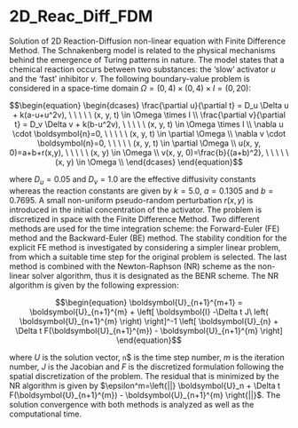 # 2D_Reac_Diff_FDM
Solution of 2D Reaction-Diffusion non-linear equation with Finite Difference Method. The Schnakenberg model is related to the physical mechanisms behind the emergence of Turing patterns in nature. The model states that a chemical reaction occurs between two substances: the ‘slow’ activator $`u`$ and the ‘fast’ inhibitor $`v`$. The following boundary-value problem is considered in a space-time domain $`\Omega = (0, 4) \times (0, 4) \times I = (0, 20)`$:

```math
\begin{equation}
    \begin{dcases} 
        \frac{\partial u}{\partial t} = D_u \Delta u + k(a-u+u^2v), \ \ \ \ \ (x, y, t) \in \Omega \times I \\
        \frac{\partial v}{\partial t} = D_v \Delta v + k(b-u^2v), \ \ \ \ \ (x, y, t) \in \Omega \times I \\
        \nabla u \cdot \boldsymbol{n}=0, \ \ \ \ \ (x, y, t) \in \partial \Omega \\
        \nabla v \cdot \boldsymbol{n}=0, \ \ \ \ \ (x, y, t) \in \partial \Omega \\
        u(x, y, 0)=a+b+r(x,y), \ \ \ \ \ (x, y) \in \Omega \\
        v(x, y, 0)=\frac{b}{(a+b)^2}, \ \ \ \ \ (x, y) \in \Omega \\
    \end{dcases}
\end{equation}
```

where $`D_u=0.05`$ and $`D_v=1.0`$ are the effective diffusivity constants whereas the reaction constants are given by $`k=5.0`$, $`a=0.1305`$ and $`b=0.7695`$. A small non-uniform pseudo-random perturbation $`r(x,y)`$ is introduced in the initial concentration of the activator. The problem is discretized in space with the Finite Difference Method. Two different methods are used for the time integration scheme: the Forward-Euler (FE) method and the Backward-Euler (BE) method. The stability condition for the explicit FE method is investigated by considering a simpler linear problem, from which a suitable time step for the original problem is selected. The last method is combined with the Newton-Raphson (NR) scheme as the non-linear solver algorithm, thus it is designated as the BENR scheme. The NR algorithm is given by the following expression:

```math
\begin{equation}
    \boldsymbol{U}_{n+1}^{m+1} = \boldsymbol{U}_{n+1}^{m} + \left[ \boldsymbol{I} -\Delta t J\ left( \boldsymbol{U}_{n+1}^{m} \right) \right]^-1 \left[ \boldsymbol{U}_{n} + \Delta t F(\boldsymbol{U}_{n+1}^{m}) - \boldsymbol{U}_{n+1}^{m} \right]
\end{equation}
```

where $`U`$ is the solution vector, `n`$ is the time step number, $`m`$ is the iteration number, $`J`$ is the Jacobian and $`F`$ is the discretized formulation following the spatial discretization of the problem. The residual that is minimized by the NR algorithm is given by $`\epsilon^m=\left{||} \boldsymbol{U}_n + \Delta t F(\boldsymbol{U}_{n+1}^{m}) - \boldsymbol{U}_{n+1}^{m} \right{||}`$. The solution convergence with both methods is analyzed as well as the computational time.
